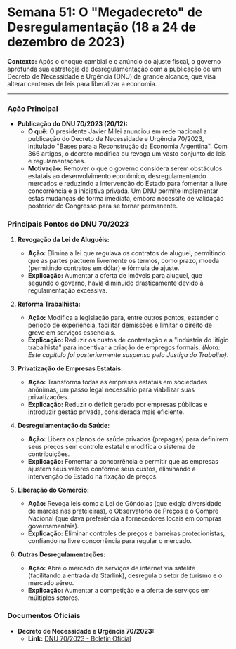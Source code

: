 # Semana 51: O "Megadecreto" de Desregulamentação (18 a 24 de dezembro de 2023)

**Contexto:** Após o choque cambial e o anúncio do ajuste fiscal, o governo aprofunda sua estratégia de desregulamentação com a publicação de um Decreto de Necessidade e Urgência (DNU) de grande alcance, que visa alterar centenas de leis para liberalizar a economia.

---

### Ação Principal

*   **Publicação do DNU 70/2023 (20/12):**
    *   **O quê:** O presidente Javier Milei anunciou em rede nacional a publicação do Decreto de Necessidade e Urgência 70/2023, intitulado "Bases para a Reconstrução da Economia Argentina". Com 366 artigos, o decreto modifica ou revoga um vasto conjunto de leis e regulamentações.
    *   **Motivação:** Remover o que o governo considera serem obstáculos estatais ao desenvolvimento econômico, desregulamentando mercados e reduzindo a intervenção do Estado para fomentar a livre concorrência e a iniciativa privada. Um DNU permite implementar estas mudanças de forma imediata, embora necessite de validação posterior do Congresso para se tornar permanente.

### Principais Pontos do DNU 70/2023

1.  **Revogação da Lei de Aluguéis:**
    *   **Ação:** Elimina a lei que regulava os contratos de aluguel, permitindo que as partes pactuem livremente os termos, como prazo, moeda (permitindo contratos em dólar) e fórmula de ajuste.
    *   **Explicação:** Aumentar a oferta de imóveis para aluguel, que segundo o governo, havia diminuído drasticamente devido à regulamentação excessiva.

2.  **Reforma Trabalhista:**
    *   **Ação:** Modifica a legislação para, entre outros pontos, estender o período de experiência, facilitar demissões e limitar o direito de greve em serviços essenciais.
    *   **Explicação:** Reduzir os custos de contratação e a "indústria do litígio trabalhista" para incentivar a criação de empregos formais. *(Nota: Este capítulo foi posteriormente suspenso pela Justiça do Trabalho)*.

3.  **Privatização de Empresas Estatais:**
    *   **Ação:** Transforma todas as empresas estatais em sociedades anônimas, um passo legal necessário para viabilizar suas privatizações.
    *   **Explicação:** Reduzir o déficit gerado por empresas públicas e introduzir gestão privada, considerada mais eficiente.

4.  **Desregulamentação da Saúde:**
    *   **Ação:** Libera os planos de saúde privados (prepagas) para definirem seus preços sem controle estatal e modifica o sistema de contribuições.
    *   **Explicação:** Fomentar a concorrência e permitir que as empresas ajustem seus valores conforme seus custos, eliminando a intervenção do Estado na fixação de preços.

5.  **Liberação do Comércio:**
    *   **Ação:** Revoga leis como a Lei de Gôndolas (que exigia diversidade de marcas nas prateleiras), o Observatório de Preços e o Compre Nacional (que dava preferência a fornecedores locais em compras governamentais).
    *   **Explicação:** Eliminar controles de preços e barreiras protecionistas, confiando na livre concorrência para regular o mercado.

6.  **Outras Desregulamentações:**
    *   **Ação:** Abre o mercado de serviços de internet via satélite (facilitando a entrada da Starlink), desregula o setor de turismo e o mercado aéreo.
    *   **Explicação:** Aumentar a competição e a oferta de serviços em múltiplos setores.

### Documentos Oficiais

*   **Decreto de Necessidade e Urgência 70/2023:**
    *   **Link:** [DNU 70/2023 - Boletín Oficial](https://www.boletinoficial.gob.ar/detalleAviso/primera/301225/20231221)
